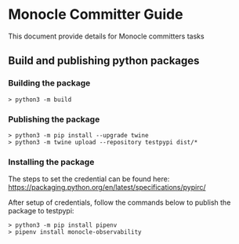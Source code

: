 # Monocle Committer Guide
This document provide details for Monocle committers tasks

## Build and publishing python packages
### Building the package

```
> python3 -m build 
```
### Publishing the package

```
> python3 -m pip install --upgrade twine
> python3 -m twine upload --repository testpypi dist/*
```
### Installing the package

The steps to set the credential can be found here:
https://packaging.python.org/en/latest/specifications/pypirc/

After setup of credentials, follow the commands below to publish the package to testpypi:

```
> python3 -m pip install pipenv
> pipenv install monocle-observability
```

